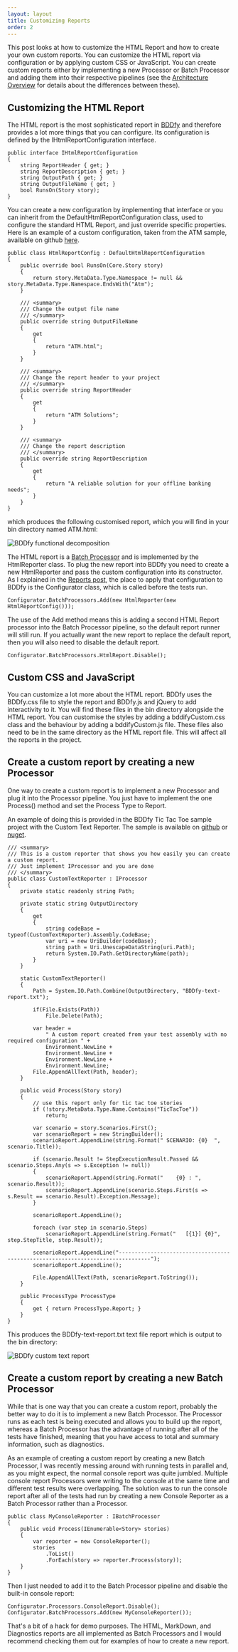 ```yaml
---
layout: layout
title: Customizing Reports
order: 2
---
```


This post looks at how to customize the HTML Report and how to create your own custom reports. You can customize the HTML report via configuration or by applying custom CSS or JavaScript. You can create custom reports either by implementing a new Processor or Batch Processor and adding them into their respective pipelines (see the [Architecture Overview](/BDDfy/Customizing/ArchitectureOverview.html) for details about the differences between these).

## Customizing the HTML Report ##
The HTML report is the most sophisticated report in [BDDfy](http://teststack.github.io/pages/BDDfy.html) and therefore provides a lot more things that you can configure. Its configuration is defined by the IHtmlReportConfiguration interface.

	public interface IHtmlReportConfiguration
	{
	    string ReportHeader { get; }
	    string ReportDescription { get; }
	    string OutputPath { get; }
	    string OutputFileName { get; }
	    bool RunsOn(Story story);
	}

You can create a new configuration by implementing that interface or you can inherit from the  DefaultHtmlReportConfiguration class, used to configure the standard HTML Report, and just override specific properties.  Here is an example of a custom configuration, taken from the ATM sample, available on github [here](https://github.com/TestStack/TestStack.BDDfy/tree/master/TestStack.BDDfy.Samples/Atm).

    public class HtmlReportConfig : DefaultHtmlReportConfiguration
    {
        public override bool RunsOn(Core.Story story)
        {
            return story.MetaData.Type.Namespace != null && story.MetaData.Type.Namespace.EndsWith("Atm");
        }

        /// <summary>
        /// Change the output file name
        /// </summary>
        public override string OutputFileName
        {
            get
            {
                return "ATM.html";
            }
        }

        /// <summary>
        /// Change the report header to your project
        /// </summary>
        public override string ReportHeader
        {
            get
            {
                return "ATM Solutions";
            }
        }

        /// <summary>
        /// Change the report description
        /// </summary>
        public override string ReportDescription
        {
            get
            {
                return "A reliable solution for your offline banking needs";
            }
        }
    }

which produces the following customised report, which you will find in your bin directory named ATM.html:

![BDDfy functional decomposition](/img/BDDfy/Customizing/bddfy-sample-atm-html-custom.png)


The HTML report is a [Batch Processor](/BDDfy/Customizing/ArchitectureOverview.html) and is implemented by the HtmlReporter class. To plug the new report into BDDfy you need to create a new HtmlReporter and pass the custom configuration into its constructor. As I explained in the [Reports post](/BDDfy/Usage/Reports.html), the place to apply that configuration to BDDfy is the Configurator class, which is called before the tests run. 

	Configurator.BatchProcessors.Add(new HtmlReporter(new HtmlReportConfig()));

The use of the Add method means this is adding a second HTML Report processor into the Batch Processor pipeline, so the default report runner will still run. If you actually want the new report to replace the default report, then you will also need to disable the default report.

	Configurator.BatchProcessors.HtmlReport.Disable();

## Custom CSS and JavaScript ##
You can customize a lot more about the HTML report. BDDfy uses the BDDfy.css file to style the report and BDDfy.js and jQuery to add interactivity to it. You will find these files in the bin directory alongside the HTML report. You can customise the styles by adding a bddifyCustom.css class and the behaviour by adding a bddifyCustom.js file. These files also need to be in the same directory as the HTML report file. This will affect all the reports in the project.


## Create a custom report by creating a new Processor  ##
One way to create a custom report is to implement a new Processor and plug it into the Processor pipeline. You just have to implement the one Process() method and set the Process Type to Report.

An example of doing this is provided in the BDDfy Tic Tac Toe sample project with the Custom Text Reporter. The sample is available on [github](https://github.com/TestStack/TestStack.BDDfy/tree/master/TestStack.BDDfy.Samples) or [nuget](http://nuget.org/packages/TestStack.BDDfy.Samples/).

    /// <summary>
    /// This is a custom reporter that shows you how easily you can create a custom report.
    /// Just implement IProcessor and you are done
    /// </summary>
    public class CustomTextReporter : IProcessor
    {
        private static readonly string Path;

        private static string OutputDirectory
        {
            get
            {
                string codeBase = typeof(CustomTextReporter).Assembly.CodeBase;
                var uri = new UriBuilder(codeBase);
                string path = Uri.UnescapeDataString(uri.Path);
                return System.IO.Path.GetDirectoryName(path);
            }
        }

        static CustomTextReporter()
        {
            Path = System.IO.Path.Combine(OutputDirectory, "BDDfy-text-report.txt");
            
            if(File.Exists(Path))
                File.Delete(Path);

            var header = 
                " A custom report created from your test assembly with no required configuration " + 
                Environment.NewLine + 
                Environment.NewLine + 
                Environment.NewLine + 
                Environment.NewLine;
            File.AppendAllText(Path, header);
        }

        public void Process(Story story)
        {
            // use this report only for tic tac toe stories
            if (!story.MetaData.Type.Name.Contains("TicTacToe"))
                return;

            var scenario = story.Scenarios.First();
            var scenarioReport = new StringBuilder();
            scenarioReport.AppendLine(string.Format(" SCENARIO: {0}  ", scenario.Title));

            if (scenario.Result != StepExecutionResult.Passed && scenario.Steps.Any(s => s.Exception != null))
            {
                scenarioReport.Append(string.Format("    {0} : ", scenario.Result));
                scenarioReport.AppendLine(scenario.Steps.First(s => s.Result == scenario.Result).Exception.Message);
            }

            scenarioReport.AppendLine();

            foreach (var step in scenario.Steps)
                scenarioReport.AppendLine(string.Format("   [{1}] {0}", step.StepTitle, step.Result));

            scenarioReport.AppendLine("--------------------------------------------------------------------------------");
            scenarioReport.AppendLine();

            File.AppendAllText(Path, scenarioReport.ToString());
        }

        public ProcessType ProcessType
        {
            get { return ProcessType.Report; }
        }
    }

This produces the BDDfy-text-report.txt text file report which is output to the bin directory:

![BDDfy custom text report](/img/BDDfy/Customizing/bddfy-custom-text-report.png)

## Create a custom report by creating a new Batch Processor  ##
While that is one way that you can create a custom report, probably the better way to do it is to implement a new Batch Processor. The Processor runs as each test is being executed and allows you to build up the report, whereas a Batch Processor has the advantage of running after all of the tests have finished, meaning that you have access to total and summary information, such as diagnostics.

As an example of creating a custom report by creating a new Batch Processor, I was recently messing around with running tests in parallel and, as you might expect, the normal console report was quite jumbled. Multiple console report Processors were writing to the console at the same time and different test results were overlapping. The solution was to run the console report after all of the tests had run by creating a new Console Reporter as a Batch Processor rather than a Processor.

    public class MyConsoleReporter : IBatchProcessor
    {
        public void Process(IEnumerable<Story> stories)
        {
            var reporter = new ConsoleReporter();
            stories
                .ToList()
                .ForEach(story => reporter.Process(story));
        }
    }

Then I just needed to add it to the Batch Processor pipeline and disable the built-in console report:

    Configurator.Processors.ConsoleReport.Disable();
    Configurator.BatchProcessors.Add(new MyConsoleReporter());


That's a bit of a hack for demo purposes. The HTML, MarkDown, and Diagnostics reports are all implemented as Batch Processors and I would recommend checking them out for examples of how to create a new report. 

